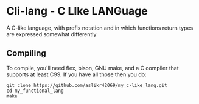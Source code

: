 # Cli-lang - C LIke LANGuage
A C-like language, with prefix notation and in which functions return types are expressed somewhat differently

## Compiling
To compile, you'll need flex, bison, GNU make, and a C compiler that supports at least C99. If you have all those
then you do:
```
git clone https://github.com/aslikr42069/my_c-like_lang.git
cd my_functional_lang
make
```
